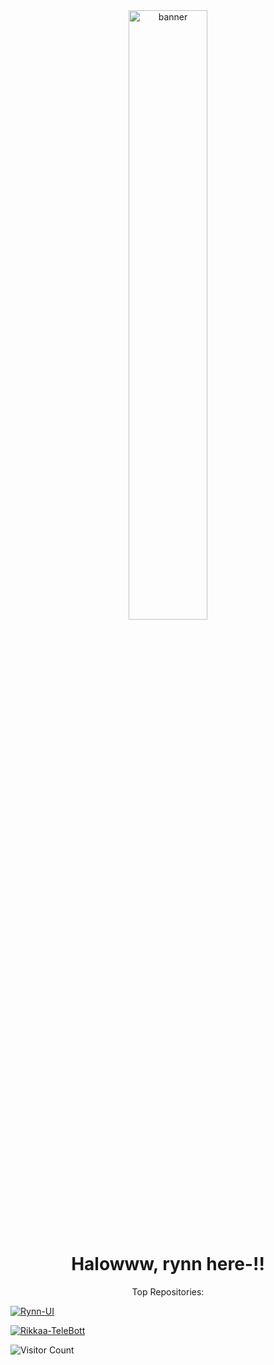 <div align="center">
  <img src="https://files.catbox.moe/8npos5.jpg" alt="banner" align="center" width="50%"></img>
  
  <h1>Halowww, rynn here-!!</h1>
  
  <p>Top Repositories:</p>
</div>

[![Rynn-UI](https://github-readme-stats.vercel.app/api/pin/?username=rynxzyy&repo=Rynn-UI&theme=dark&show_owner=true)](https://github.com/rynxzyy/Rynn-UI)

[![Rikkaa-TeleBott](https://github-readme-stats.vercel.app/api/pin/?username=rynxzyy&repo=Rikkaa-TeleBott&theme=dark&show_owner=true)](https://github.com/rynxzyy/Rikkaa-TeleBott)

![Visitor Count](https://hits.seeyoufarm.com/api/count/incr/badge.svg?url=https://github.com/rynxzyy&title=Visitor&edge_flat=false)
